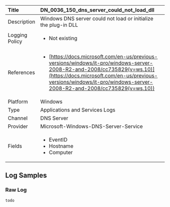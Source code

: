 | Title          | DN_0036_150_dns_server_could_not_load_dll                                                                                                      |
|:---------------|:-----------------------------------------------------------------------------------------------------------------|
| Description    | Windows DNS server could not load or initialize the plug-in DLL                                                                                                |
| Logging Policy | <ul><li> Not existing </li></ul> |
| References     | <ul><li>[https://docs.microsoft.com/en-us/previous-versions/windows/it-pro/windows-server-2008-R2-and-2008/cc735829(v=ws.10)](https://docs.microsoft.com/en-us/previous-versions/windows/it-pro/windows-server-2008-R2-and-2008/cc735829(v=ws.10))</li></ul>                                  |
| Platform       | Windows   |
| Type           | Applications and Services Logs 		| 
| Channel        | DNS Server    |
| Provider       | Microsoft-Windows-DNS-Server-Service   |
| Fields         | <ul><li>EventID</li><li>Hostname</li><li>Computer</li></ul>                                               |


## Log Samples

### Raw Log

```
todo

```




